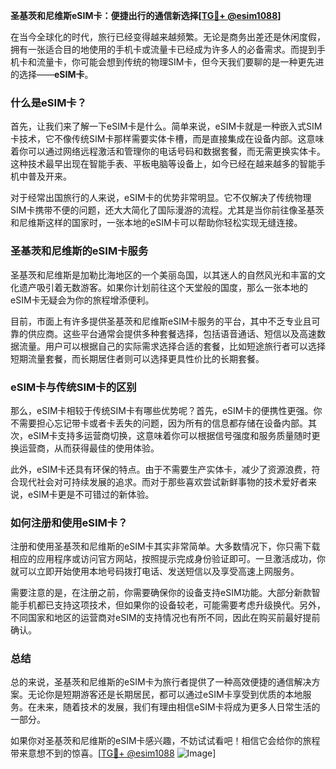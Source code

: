 **圣基茨和尼维斯eSIM卡：便捷出行的通信新选择[[TG💪+ @esim1088](https://t.me/s/esim1088)]**

在当今全球化的时代，旅行已经变得越来越频繁。无论是商务出差还是休闲度假，拥有一张适合目的地使用的手机卡或流量卡已经成为许多人的必备需求。而提到手机卡和流量卡，你可能会想到传统的物理SIM卡，但今天我们要聊的是一种更先进的选择——**eSIM卡**。

### 什么是eSIM卡？

首先，让我们来了解一下eSIM卡是什么。简单来说，eSIM卡就是一种嵌入式SIM卡技术，它不像传统SIM卡那样需要实体卡槽，而是直接集成在设备内部。这意味着你可以通过网络远程激活和管理你的电话号码和数据套餐，而无需更换实体卡。这种技术最早出现在智能手表、平板电脑等设备上，如今已经在越来越多的智能手机中普及开来。

对于经常出国旅行的人来说，eSIM卡的优势非常明显。它不仅解决了传统物理SIM卡携带不便的问题，还大大简化了国际漫游的流程。尤其是当你前往像圣基茨和尼维斯这样的国家时，一张本地的eSIM卡可以帮助你轻松实现无缝连接。

### 圣基茨和尼维斯的eSIM卡服务

圣基茨和尼维斯是加勒比海地区的一个美丽岛国，以其迷人的自然风光和丰富的文化遗产吸引着无数游客。如果你计划前往这个天堂般的国度，那么一张本地的eSIM卡无疑会为你的旅程增添便利。

目前，市面上有许多提供圣基茨和尼维斯eSIM卡服务的平台，其中不乏专业且可靠的供应商。这些平台通常会提供多种套餐选择，包括语音通话、短信以及高速数据流量。用户可以根据自己的实际需求选择合适的套餐，比如短途旅行者可以选择短期流量套餐，而长期居住者则可以选择更具性价比的长期套餐。

### eSIM卡与传统SIM卡的区别

那么，eSIM卡相较于传统SIM卡有哪些优势呢？首先，eSIM卡的便携性更强。你不需要担心忘记带卡或者卡丢失的问题，因为所有的信息都存储在设备内部。其次，eSIM卡支持多运营商切换，这意味着你可以根据信号强度和服务质量随时更换运营商，从而获得最佳的使用体验。

此外，eSIM卡还具有环保的特点。由于不需要生产实体卡，减少了资源浪费，符合现代社会对可持续发展的追求。而对于那些喜欢尝试新鲜事物的技术爱好者来说，eSIM卡更是不可错过的新体验。

### 如何注册和使用eSIM卡？

注册和使用圣基茨和尼维斯的eSIM卡其实非常简单。大多数情况下，你只需下载相应的应用程序或访问官方网站，按照提示完成身份验证即可。一旦激活成功，你就可以立即开始使用本地号码拨打电话、发送短信以及享受高速上网服务。

需要注意的是，在注册之前，你需要确保你的设备支持eSIM功能。大部分新款智能手机都已支持这项技术，但如果你的设备较老，可能需要考虑升级换代。另外，不同国家和地区的运营商对eSIM的支持情况也有所不同，因此在购买前最好提前确认。

### 总结

总的来说，圣基茨和尼维斯的eSIM卡为旅行者提供了一种高效便捷的通信解决方案。无论你是短期游客还是长期居民，都可以通过eSIM卡享受到优质的本地服务。在未来，随着技术的发展，我们有理由相信eSIM卡将成为更多人日常生活的一部分。

如果你对圣基茨和尼维斯的eSIM卡感兴趣，不妨试试看吧！相信它会给你的旅程带来意想不到的惊喜。[[TG💪+ @esim1088](https://t.me/s/esim1088) ![Image](https://i.postimg.cc/4NQfJmqS/Snipaste-2025-05-13-00-14-12.png)]